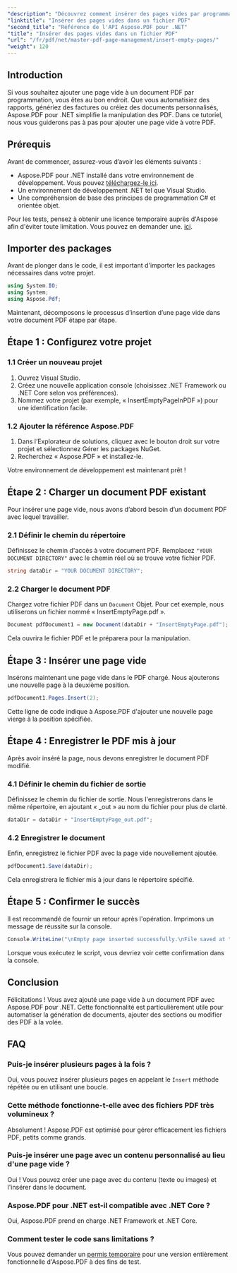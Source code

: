 ```yaml
---
"description": "Découvrez comment insérer des pages vides par programmation dans des documents PDF avec Aspose.PDF pour .NET. Ce guide complet vous guide pas à pas dans la configuration de votre projet, le chargement d'un PDF et l'ajout de pages vides."
"linktitle": "Insérer des pages vides dans un fichier PDF"
"second_title": "Référence de l'API Aspose.PDF pour .NET"
"title": "Insérer des pages vides dans un fichier PDF"
"url": "/fr/pdf/net/master-pdf-page-management/insert-empty-pages/"
"weight": 120
---
```


## Introduction

Si vous souhaitez ajouter une page vide à un document PDF par programmation, vous êtes au bon endroit. Que vous automatisiez des rapports, génériez des factures ou créiez des documents personnalisés, Aspose.PDF pour .NET simplifie la manipulation des PDF. Dans ce tutoriel, nous vous guiderons pas à pas pour ajouter une page vide à votre PDF.

## Prérequis

Avant de commencer, assurez-vous d’avoir les éléments suivants :

- Aspose.PDF pour .NET installé dans votre environnement de développement. Vous pouvez [téléchargez-le ici](https://releases.aspose.com/pdf/net/).
- Un environnement de développement .NET tel que Visual Studio.
- Une compréhension de base des principes de programmation C# et orientée objet.

Pour les tests, pensez à obtenir une licence temporaire auprès d'Aspose afin d'éviter toute limitation. Vous pouvez en demander une. [ici](https://purchase.aspose.com/temporary-license/).

## Importer des packages

Avant de plonger dans le code, il est important d'importer les packages nécessaires dans votre projet.

```csharp
using System.IO;
using System;
using Aspose.Pdf;
```

Maintenant, décomposons le processus d’insertion d’une page vide dans votre document PDF étape par étape.

## Étape 1 : Configurez votre projet

### 1.1 Créer un nouveau projet
1. Ouvrez Visual Studio.
2. Créez une nouvelle application console (choisissez .NET Framework ou .NET Core selon vos préférences).
3. Nommez votre projet (par exemple, « InsertEmptyPageInPDF ») pour une identification facile.

### 1.2 Ajouter la référence Aspose.PDF
1. Dans l’Explorateur de solutions, cliquez avec le bouton droit sur votre projet et sélectionnez Gérer les packages NuGet.
2. Recherchez « Aspose.PDF » et installez-le.

Votre environnement de développement est maintenant prêt !

## Étape 2 : Charger un document PDF existant

Pour insérer une page vide, nous avons d’abord besoin d’un document PDF avec lequel travailler.

### 2.1 Définir le chemin du répertoire
Définissez le chemin d'accès à votre document PDF. Remplacez `"YOUR DOCUMENT DIRECTORY"` avec le chemin réel où se trouve votre fichier PDF.

```csharp
string dataDir = "YOUR DOCUMENT DIRECTORY";
```

### 2.2 Charger le document PDF
Chargez votre fichier PDF dans un `Document` Objet. Pour cet exemple, nous utiliserons un fichier nommé « InsertEmptyPage.pdf ».

```csharp
Document pdfDocument1 = new Document(dataDir + "InsertEmptyPage.pdf");
```

Cela ouvrira le fichier PDF et le préparera pour la manipulation.

## Étape 3 : Insérer une page vide

Insérons maintenant une page vide dans le PDF chargé. Nous ajouterons une nouvelle page à la deuxième position.

```csharp
pdfDocument1.Pages.Insert(2);
```

Cette ligne de code indique à Aspose.PDF d'ajouter une nouvelle page vierge à la position spécifiée.

## Étape 4 : Enregistrer le PDF mis à jour

Après avoir inséré la page, nous devons enregistrer le document PDF modifié.

### 4.1 Définir le chemin du fichier de sortie
Définissez le chemin du fichier de sortie. Nous l'enregistrerons dans le même répertoire, en ajoutant « _out » au nom du fichier pour plus de clarté.

```csharp
dataDir = dataDir + "InsertEmptyPage_out.pdf";
```

### 4.2 Enregistrer le document
Enfin, enregistrez le fichier PDF avec la page vide nouvellement ajoutée.

```csharp
pdfDocument1.Save(dataDir);
```

Cela enregistrera le fichier mis à jour dans le répertoire spécifié.

## Étape 5 : Confirmer le succès

Il est recommandé de fournir un retour après l'opération. Imprimons un message de réussite sur la console.

```csharp
Console.WriteLine("\nEmpty page inserted successfully.\nFile saved at " + dataDir);
```

Lorsque vous exécutez le script, vous devriez voir cette confirmation dans la console.

## Conclusion

Félicitations ! Vous avez ajouté une page vide à un document PDF avec Aspose.PDF pour .NET. Cette fonctionnalité est particulièrement utile pour automatiser la génération de documents, ajouter des sections ou modifier des PDF à la volée.

## FAQ

### Puis-je insérer plusieurs pages à la fois ?
Oui, vous pouvez insérer plusieurs pages en appelant le `Insert` méthode répétée ou en utilisant une boucle.

### Cette méthode fonctionne-t-elle avec des fichiers PDF très volumineux ?
Absolument ! Aspose.PDF est optimisé pour gérer efficacement les fichiers PDF, petits comme grands.

### Puis-je insérer une page avec un contenu personnalisé au lieu d'une page vide ?
Oui ! Vous pouvez créer une page avec du contenu (texte ou images) et l'insérer dans le document.

### Aspose.PDF pour .NET est-il compatible avec .NET Core ?
Oui, Aspose.PDF prend en charge .NET Framework et .NET Core.

### Comment tester le code sans limitations ?
Vous pouvez demander un [permis temporaire](https://purchase.aspose.com/temporary-license/) pour une version entièrement fonctionnelle d'Aspose.PDF à des fins de test.